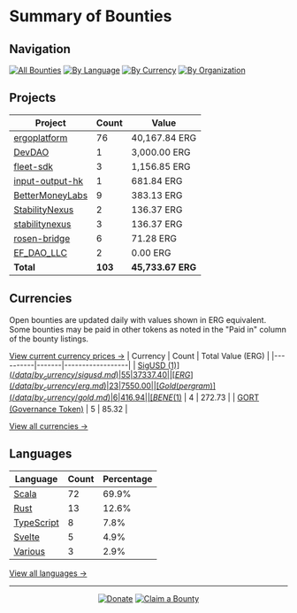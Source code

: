 <!-- GENERATED FILE - DO NOT EDIT DIRECTLY -->
<!-- Generated on: 2025-09-24 01:44:20 -->

# Summary of Bounties

## Navigation

[![All Bounties](https://img.shields.io/badge/All%20Bounties-103-blue)](/data/all.md) [![By Language](https://img.shields.io/badge/By%20Language-7-green)](/data/summary.md#languages) [![By Currency](https://img.shields.io/badge/By%20Currency-7-yellow)](/data/summary.md#currencies) [![By Organization](https://img.shields.io/badge/By%20Organization-9-orange)](/data/summary.md#projects)

## Projects

| Project | Count | Value |
|----------|-------|-------|
| [ergoplatform](/data/by_org/ergoplatform.md) | 76 | 40,167.84 ERG |
| [DevDAO](/data/by_org/devdao.md) | 1 | 3,000.00 ERG |
| [fleet-sdk](/data/by_org/fleet-sdk.md) | 3 | 1,156.85 ERG |
| [input-output-hk](/data/by_org/input-output-hk.md) | 1 | 681.84 ERG |
| [BetterMoneyLabs](/data/by_org/bettermoneylabs.md) | 9 | 383.13 ERG |
| [StabilityNexus](/data/by_org/stabilitynexus.md) | 2 | 136.37 ERG |
| [stabilitynexus](/data/by_org/stabilitynexus.md) | 3 | 136.37 ERG |
| [rosen-bridge](/data/by_org/rosen-bridge.md) | 6 | 71.28 ERG |
| [EF_DAO_LLC](/data/by_org/ef_dao_llc.md) | 2 | 0.00 ERG |
| **Total** | **103** | **45,733.67 ERG** |

## Currencies

Open bounties are updated daily with values shown in ERG equivalent. Some bounties may be paid in other tokens as noted in the "Paid in" column of the bounty listings.

[View current currency prices →](/data/currency_prices.md)
| Currency | Count | Total Value (ERG) |
|----------|-------|------------------|
| [SigUSD ($1)](/data/by_currency/sigusd.md) | 55 | 37337.40 |
| [ERG](/data/by_currency/erg.md) | 23 | 7550.00 |
| [Gold (per gram)](/data/by_currency/gold.md) | 6 | 416.94 |
| [BENE ($1)](/data/by_currency/bene.md) | 4 | 272.73 |
| [GORT (Governance Token)](/data/by_currency/gort.md) | 5 | 85.32 |

[View all currencies →](/data/by_currency/)

## Languages

| Language | Count | Percentage |
|----------|-------|------------|
| [Scala](/data/by_language/scala.md) | 72 | 69.9% |
| [Rust](/data/by_language/rust.md) | 13 | 12.6% |
| [TypeScript](/data/by_language/typescript.md) | 8 | 7.8% |
| [Svelte](/data/by_language/svelte.md) | 5 | 4.9% |
| [Various](/data/by_language/various.md) | 3 | 2.9% |

[View all languages →](/data/by_language/)



---

<div align="center">
  <p>
    <a href="../docs/donate.md"><img src="https://img.shields.io/badge/❤️%20Donate-F44336" alt="Donate"></a>
    <a href="../docs/bounty-submission-guide.md#reserving-a-bounty"><img src="https://img.shields.io/badge/🔒%20How%20To%20Claim-4CAF50" alt="Claim a Bounty"></a>
  </p>
</div>


<!-- END OF GENERATED CONTENT -->
